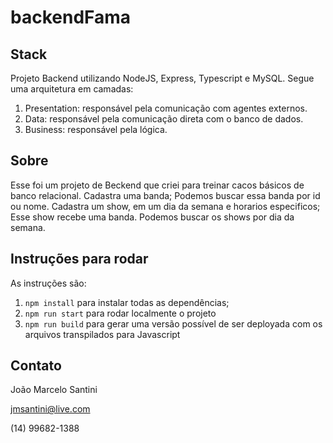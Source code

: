 # backendFama

## Stack

Projeto Backend utilizando NodeJS, Express, Typescript e MySQL. 
Segue uma arquitetura em camadas:
1. Presentation: responsável pela comunicação com agentes externos.
2. Data: responsável pela comunicação direta com o banco de dados.
3. Business: responsável pela lógica.

## Sobre

Esse foi um projeto de Beckend que criei para treinar cacos básicos de banco relacional.
Cadastra uma banda; Podemos buscar essa banda por id ou nome.
Cadastra um show, em um dia da semana e horarios especificos; Esse show recebe uma banda. Podemos buscar os shows por dia da semana.

## Instruções para rodar

As instruções são:
1. `npm install` para instalar todas as dependências;
1. `npm run start` para rodar localmente o projeto
1. `npm run build` para gerar uma versão possível de ser deployada com os arquivos transpilados para Javascript

## Contato

João Marcelo Santini

jmsantini@live.com

(14) 99682-1388
